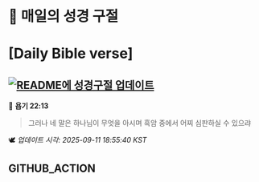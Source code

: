 # 🙏 매일의 성경 구절
# [Daily Bible verse]
## [![README에 성경구절 업데이트](https://github.com/DONGSUKA/first_test/actions/workflows/update-readme-bible.yml/badge.svg)](https://github.com/DONGSUKA/first_test/actions/workflows/update-readme-bible.yml)
<!-- START_BIBLE_VERSE -->
📖 **욥기 22:13**
> 그러나 네 말은 하나님이 무엇을 아시며 흑암 중에서 어찌 심판하실 수 있으랴

🕊️ _업데이트 시각: 2025-09-11 18:55:40 KST_
  <!-- END_BIBLE_VERSE -->
## GITHUB_ACTION

